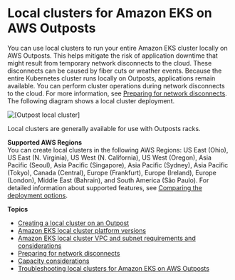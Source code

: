 # Local clusters for Amazon EKS on AWS Outposts<a name="eks-outposts-local-cluster-overview"></a>

You can use local clusters to run your entire Amazon EKS cluster locally on AWS Outposts\. This helps mitigate the risk of application downtime that might result from temporary network disconnects to the cloud\. These disconnects can be caused by fiber cuts or weather events\. Because the entire Kubernetes cluster runs locally on Outposts, applications remain available\. You can perform cluster operations during network disconnects to the cloud\. For more information, see [Preparing for network disconnects](eks-outposts-network-disconnects.md)\. The following diagram shows a local cluster deployment\.

![\[Outpost local cluster\]](http://docs.aws.amazon.com/eks/latest/userguide/images/outposts-local-cluster.png)

Local clusters are generally available for use with Outposts racks\.<a name="outposts-control-plane-supported-regions"></a>

**Supported AWS Regions**  
You can create local clusters in the following AWS Regions: US East \(Ohio\), US East \(N\. Virginia\), US West \(N\. California\), US West \(Oregon\), Asia Pacific \(Seoul\), Asia Pacific \(Singapore\), Asia Pacific \(Sydney\), Asia Pacific \(Tokyo\), Canada \(Central\), Europe \(Frankfurt\), Europe \(Ireland\), Europe \(London\), Middle East \(Bahrain\), and South America \(São Paulo\)\. For detailed information about supported features, see [Comparing the deployment options](eks-outposts.md#outposts-overview-comparing-deployment-options)\.

**Topics**
+ [Creating a local cluster on an Outpost](eks-outposts-local-cluster-create.md)
+ [Amazon EKS local cluster platform versions](eks-outposts-platform-versions.md)
+ [Amazon EKS local cluster VPC and subnet requirements and considerations](eks-outposts-vpc-subnet-requirements.md)
+ [Preparing for network disconnects](eks-outposts-network-disconnects.md)
+ [Capacity considerations](eks-outposts-capacity-considerations.md)
+ [Troubleshooting local clusters for Amazon EKS on AWS Outposts](eks-outposts-troubleshooting.md)